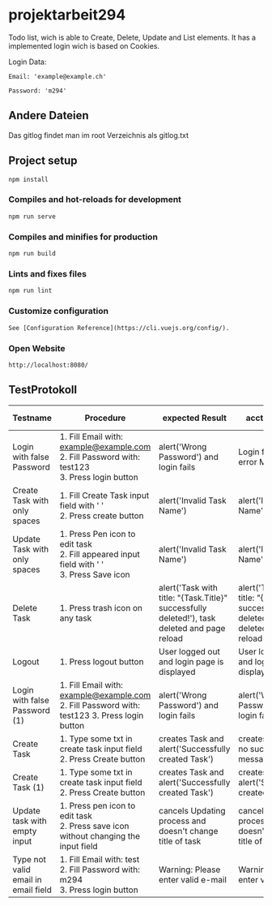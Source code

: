 # projektarbeit294

Todo list, wich is able to Create, Delete, Update and List elements. It has a implemented login wich is based on Cookies. 

Login Data:
```
Email: 'example@example.ch'

Password: 'm294'
```

## Andere Dateien

Das gitlog findet man im root Verzeichnis als gitlog.txt

## Project setup
```
npm install
```

### Compiles and hot-reloads for development
```
npm run serve
```

### Compiles and minifies for production
```
npm run build
```

### Lints and fixes files
```
npm run lint
```

### Customize configuration
```
See [Configuration Reference](https://cli.vuejs.org/config/).
```

### Open Website
```
http://localhost:8080/
```

## TestProtokoll
| **Testname**                            | **Procedure**                                                                                    | **expected Result**                                                                              | **acctual Result**                                                                               | **WorkingAsExpected** | **Testing Date** |
|-------------------------------------|----------------------------------------------------------------------------------------------|----------------------------------------------------------------------------------------------|----------------------------------------------------------------------------------------------|-------------------|--------------|
| Login with false Password           | 1. Fill Email with: example@example.com <br>2. Fill Password with: test123 <br> 3. Press login button | alert('Wrong Password') and login fails                                                      | Login fails but no error Message                                                             | false             | 20.09.2022   |
| Create Task with only spaces        | 1. Fill Create Task input field with '    ' <br> 2. Press create button                           | alert('Invalid Task Name')                                                                   | alert('Invalid Task Name')                                                                   | true              | 20.09.2022   |
| Update Task with only spaces        | 1. Press Pen icon to edit task <br> 2. Fill appeared input field with '    ' <br> 3. Press Save icon   | alert('Invalid Task Name')                                                                   | alert('Invalid Task Name')                                                                   | true              | 20.09.2022   |
| Delete Task                         | 1. Press trash icon on any task                                                              | alert('Task with title: "{Task.Title}" successfully deleted!'), task deleted and page reload | alert('Task with title: "{Task.Title}" successfully deleted!'), task deleted and page reload | true              | 20.09.2022   |
| Logout                              | 1. Press logout button                                                                       | User logged out and login page is displayed                                                  | User logged out and login page is displayed                                                  | true              | 20.09.2022   |
| Login with false Password (1)       | 1. Fill Email with: example@example.com <br> 2. Fill Password with: test123 3. Press login button | alert('Wrong Password') and login fails                                                      | alert('Wrong Password') and login fails                                                      | true              | 20.09.2022   |
| Create Task                         | 1. Type some txt in create task input field <br> 2. Press Create button                           | creates Task and alert('Successfully created Task')                                          | creates Task but no suceed message                                                           | false             | 20.09.2022   |
| Create Task (1)                     | 1. Type some txt in create task input field <br> 2. Press Create button                           | creates Task and alert('Successfully created Task')                                          | creates Task and alert('Successfully created Task')                                          | true              | 20.09.2022   |
| Update task with empty input        | 1. Press pen icon to edit task <br> 2. Press save icon without changing the input field           | cancels Updating process and doesn't change title of task                                    | cancels Updating process and doesn't change title of task                                    | true              | 20.09.2022   |
| Type not valid email in email field | 1. Fill Email with: test <br> 2. Fill Password with: m294 <br> 3. Press login button                   | Warning: Please enter valid e-mail                                                           | Warning: Please enter valid e-mail                                                           | true              | 20.09.2022   |